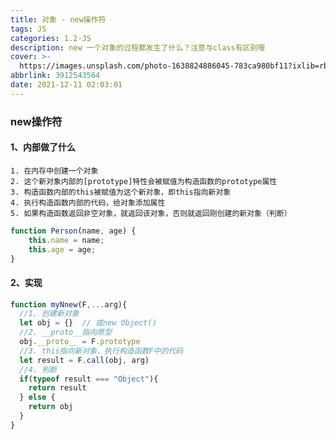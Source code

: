 ```yaml
---
title: 对象 - new操作符
tags: JS
categories: 1.2-JS
description: new 一个对象的过程都发生了什么？注意与class有区别喔
cover: >-
  https://images.unsplash.com/photo-1638824886045-783ca980bf11?ixlib=rb-1.2.1&ixid=MnwxMjA3fDB8MHxwaG90by1wYWdlfHx8fGVufDB8fHx8&auto=format&fit=crop&w=1170&q=80
abbrlink: 3912543564
date: 2021-12-11 02:03:01
---
```

### new操作符 ###

#### 1、内部做了什么 ####

    1. 在内存中创建一个对象
    2. 这个新对象内部的[prototype]特性会被赋值为构造函数的prototype属性
    3. 构造函数内部的this被赋值为这个新对象，即this指向新对象
    4. 执行构造函数内部的代码，给对象添加属性
    5. 如果构造函数返回非空对象，就返回该对象，否则就返回刚创建的新对象（判断）

```js
function Person(name, age) {
    this.name = name;
    this.age = age;
}
```

#### 2、实现 ####

```js
function myNnew(F,...arg){
  //1. 创建新对象
  let obj = {}  // 或new Object()
  //2. __proto__指向原型
  obj.__proto__ = F.prototype
  //3. this指向新对象，执行构造函数F中的代码
  let result = F.call(obj, arg)
  //4. 判断
  if(typeof result === "Object"){
    return result
  } else {
    return obj
  }
}
```
